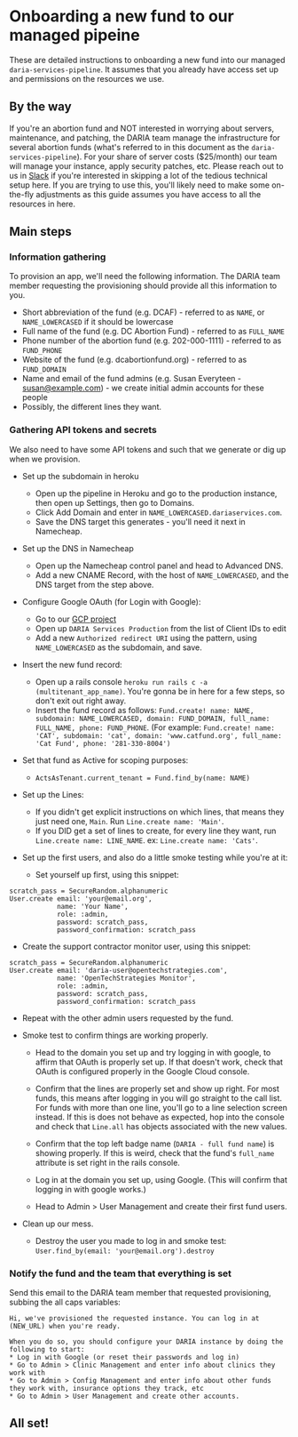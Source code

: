 # Onboarding a new fund to our managed pipeine

These are detailed instructions to onboarding a new fund into our managed `daria-services-pipeline`. It assumes that you already have access set up and permissions on the resources we use.

## By the way

If you're an abortion fund and NOT interested in worrying about servers, maintenance, and patching, the DARIA team manage the infrastructure for several abortion funds (what's referred to in this document as the `daria-services-pipeline`). For your share of server costs ($25/month) our team will manage your instance, apply security patches, etc. Please reach out to us in [Slack](https://app.slack.com/client/T02GC3VEL/C0E6APB36) if you're interested in skipping a lot of the tedious technical setup here. If you are trying to use this, you'll likely need to make some on-the-fly adjustments as this guide assumes you have access to all the resources in here.

## Main steps

### Information gathering

To provision an app, we'll need the following information. The DARIA team member requesting the provisioning should provide all this information to you.

* Short abbreviation of the fund (e.g. DCAF) - referred to as `NAME`, or `NAME_LOWERCASED` if it should be lowercase
* Full name of the fund (e.g. DC Abortion Fund) - referred to as `FULL_NAME`
* Phone number of the abortion fund (e.g. 202-000-1111) - referred to as `FUND_PHONE`
* Website of the fund (e.g. dcabortionfund.org) - referred to as `FUND_DOMAIN`
* Name and email of the fund admins (e.g. Susan Everyteen - susan@example.com) - we create initial admin accounts for these people
* Possibly, the different lines they want.

### Gathering API tokens and secrets

We also need to have some API tokens and such that we generate or dig up when we provision.

* Set up the subdomain in heroku
  * Open up the pipeline in Heroku and go to the production instance, then open up Settings, then go to Domains.
  * Click Add Domain and enter in `NAME_LOWERCASED.dariaservices.com`.
  * Save the DNS target this generates - you'll need it next in Namecheap.

* Set up the DNS in Namecheap
  * Open up the Namecheap control panel and head to Advanced DNS.
  * Add a new CNAME Record, with the host of `NAME_LOWERCASED`, and the DNS target from the step above.

* Configure Google OAuth (for Login with Google):
  * Go to our [GCP project](https://console.cloud.google.com/apis/credentials?project=daria-services-multitenant)
  * Open up `DARIA Services Production` from the list of Client IDs to edit
  * Add a new `Authorized redirect URI` using the pattern, using `NAME_LOWERCASED` as the subdomain, and save.

* Insert the new fund record:
  * Open up a rails console `heroku run rails c -a (multitenant_app_name)`. You're gonna be in here for a few steps, so don't exit out right away.
  * Insert the fund record as follows: `Fund.create! name: NAME, subdomain: NAME_LOWERCASED, domain: FUND_DOMAIN, full_name: FULL_NAME, phone: FUND_PHONE`. (For example: `Fund.create! name: 'CAT', subdomain: 'cat', domain: 'www.catfund.org', full_name: 'Cat Fund', phone: '281-330-8004')`

* Set that fund as Active for scoping purposes:
  * `ActsAsTenant.current_tenant = Fund.find_by(name: NAME)`

* Set up the Lines:
  * If you didn't get explicit instructions on which lines, that means they just need one, `Main`. Run `Line.create name: 'Main'`.
  * If you DID get a set of lines to create, for every line they want, run `Line.create name: LINE_NAME`. ex: `Line.create name: 'Cats'`.

* Set up the first users, and also do a little smoke testing while you're at it:
  * Set yourself up first, using this snippet:

```
scratch_pass = SecureRandom.alphanumeric
User.create email: 'your@email.org',
            name: 'Your Name',
            role: :admin,
            password: scratch_pass,
            password_confirmation: scratch_pass
```

  * Create the support contractor monitor user, using this snippet:

```
scratch_pass = SecureRandom.alphanumeric
User.create email: 'daria-user@opentechstrategies.com',
            name: 'OpenTechStrategies Monitor',
            role: :admin,
            password: scratch_pass,
            password_confirmation: scratch_pass
```

  * Repeat with the other admin users requested by the fund.

* Smoke test to confirm things are working properly.
  * Head to the domain you set up and try logging in with google, to affirm that OAuth is properly set up. If that doesn't work, check that OAuth is configured properly in the Google Cloud console.
  * Confirm that the lines are properly set and show up right. For most funds, this means after logging in you will go straight to the call list. For funds with more than one line, you'll go to a line selection screen instead. If this is does not behave as expected, hop into the console and check that `Line.all` has objects associated with the new values.
  * Confirm that the top left badge name (`DARIA - full fund name`) is showing properly. If this is weird, check that the fund's `full_name` attribute is set right in the rails console.

  * Log in at the domain you set up, using Google. (This will confirm that logging in with google works.)
  * Head to Admin > User Management and create their first fund users.

* Clean up our mess.
  * Destroy the user you made to log in and smoke test: `User.find_by(email: 'your@email.org').destroy`

### Notify the fund and the team that everything is set

Send this email to the DARIA team member that requested provisioning, subbing the all caps variables:

```
Hi, we've provisioned the requested instance. You can log in at (NEW_URL) when you're ready.

When you do so, you should configure your DARIA instance by doing the following to start:
* Log in with Google (or reset their passwords and log in)
* Go to Admin > Clinic Management and enter info about clinics they work with
* Go to Admin > Config Management and enter info about other funds they work with, insurance options they track, etc
* Go to Admin > User Management and create other accounts.
```

## All set!
